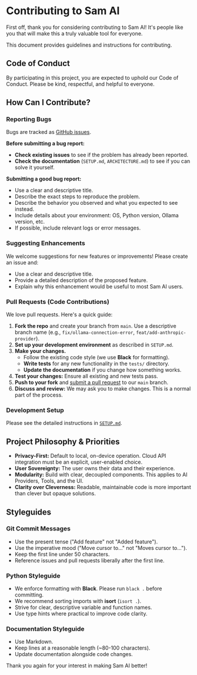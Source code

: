 # Contributing to Sam AI

First off, thank you for considering contributing to Sam AI! It's people like you that will make this a truly valuable tool for everyone.

This document provides guidelines and instructions for contributing.

## Code of Conduct

By participating in this project, you are expected to uphold our Code of Conduct. Please be kind, respectful, and helpful to everyone.

## How Can I Contribute?

### Reporting Bugs
Bugs are tracked as [GitHub issues](https://github.com/your-username/sam-ai/issues).

**Before submitting a bug report:**
*   **Check existing issues** to see if the problem has already been reported.
*   **Check the documentation** (`SETUP.md`, `ARCHITECTURE.md`) to see if you can solve it yourself.

**Submitting a good bug report:**
*   Use a clear and descriptive title.
*   Describe the exact steps to reproduce the problem.
*   Describe the behavior you observed and what you expected to see instead.
*   Include details about your environment: OS, Python version, Ollama version, etc.
*   If possible, include relevant logs or error messages.

### Suggesting Enhancements
We welcome suggestions for new features or improvements! Please create an issue and:
*   Use a clear and descriptive title.
*   Provide a detailed description of the proposed feature.
*   Explain why this enhancement would be useful to most Sam AI users.

### Pull Requests (Code Contributions)
We love pull requests. Here's a quick guide:

1.  **Fork the repo** and create your branch from `main`. Use a descriptive branch name (e.g., `fix/ollama-connection-error`, `feat/add-anthropic-provider`).
2.  **Set up your development environment** as described in `SETUP.md`.
3.  **Make your changes.**
    *   Follow the existing code style (we use **Black** for formatting).
    *   **Write tests** for any new functionality in the `tests/` directory.
    *   **Update the documentation** if you change how something works.
4.  **Test your changes:** Ensure all existing and new tests pass.
5.  **Push to your fork** and [submit a pull request](https://github.com/your-username/sam-ai/compare) to our `main` branch.
6.  **Discuss and review:** We may ask you to make changes. This is a normal part of the process.

### Development Setup
Please see the detailed instructions in [`SETUP.md`](./SETUP.md).

## Project Philosophy & Priorities
*   **Privacy-First:** Default to local, on-device operation. Cloud API integration must be an explicit, user-enabled choice.
*   **User Sovereignty:** The user owns their data and their experience.
*   **Modularity:** Build with clear, decoupled components. This applies to AI Providers, Tools, and the UI.
*   **Clarity over Cleverness:** Readable, maintainable code is more important than clever but opaque solutions.

## Styleguides

### Git Commit Messages
*   Use the present tense ("Add feature" not "Added feature").
*   Use the imperative mood ("Move cursor to..." not "Moves cursor to...").
*   Keep the first line under 50 characters.
*   Reference issues and pull requests liberally after the first line.

### Python Styleguide
*   We enforce formatting with **Black**. Please run `black .` before committing.
*   We recommend sorting imports with **isort** (`isort .`).
*   Strive for clear, descriptive variable and function names.
*   Use type hints where practical to improve code clarity.

### Documentation Styleguide
*   Use Markdown.
*   Keep lines at a reasonable length (~80-100 characters).
*   Update documentation alongside code changes.

Thank you again for your interest in making Sam AI better!
